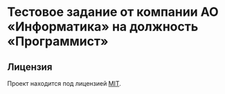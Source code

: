 # Тестовое задание от компании АО &laquo;Информатика&raquo; на должность &laquo;Программист&raquo;

## Лицензия

Проект находится под лицензией [MIT](https://opensource.org/licenses/MIT).
